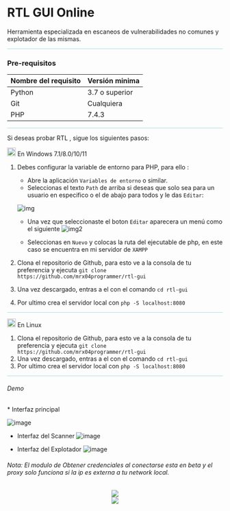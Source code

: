 # RTL GUI Online
Herramienta especializada en escaneos de vulnerabilidades no comunes y explotador de las mismas.

<hr style="background-color: lightblue">

### Pre-requisitos

|Nombre del requisito | Versión minima|
|---------------------|---------------|
| Python | 3.7 o superior|
| Git | Cualquiera|
| PHP | 7.4.3 |

<hr style="background-color: lightblue">

Si deseas probar RTL , sigue los siguientes pasos:

<img src="https://external-content.duckduckgo.com/iu/?u=https%3A%2F%2Ffindicons.com%2Ffiles%2Ficons%2F725%2Fcolobrush%2F256%2Ficone_windows.png&f=1&nofb=1&ipt=89b53afecb4292de2f5c44fcdc9ebce9ed646f0fbc351d9d2901a845c049e3be&ipo=images" width="20"><span> En Windows 7.1/8.0/10/11 </span>

1. Debes configurar la variable de entorno para PHP, para ello :
    * Abre la aplicación `Variables de entorno` o similar.
    * Seleccionas el texto `Path` de arriba si deseas que solo sea para un usuario en especifico o el de abajo para todos y le das `Editar`:

    ![img](https://www.netveloper.com/cw/jiujj0avruoabovhsssn5218/variables-de-entorno.jpg)
    
    * Una vez que seleccionaste el boton `Editar` aparecera un menú como el siguiente
    ![img2](https://www.netveloper.com/cw/jiujj0avruoabovhsssn5218/editar-variables-de-entorno.jpg)
    
    * Seleccionas en `Nuevo` y colocas la ruta del ejecutable de php, en este caso se encuentra en mi servidor de `XAMPP`
2. Clona el repositorio de Github, para esto ve a la consola de tu preferencia y ejecuta `git clone https://github.com/mrx04programmer/rtl-gui`
3. Una vez descargado, entras a el con el comando `cd rtl-gui`
4. Por ultimo crea el servidor local con `php -S localhost:8080`

<hr style="background-color: lightblue">

<img src="https://external-content.duckduckgo.com/iu/?u=https%3A%2F%2Fwww.brosix.com%2Fwp-content%2Fuploads%2FLinux_Logo_07.png&f=1&nofb=1&ipt=bea151f702473a413a4f5c8cf47c48a72f86900c52d3c7c8ad1664aa4fa876d1&ipo=images" width="20"><span> En Linux</span>

1. Clona el repositorio de Github, para esto ve a la consola de tu preferencia y ejecuta `git clone https://github.com/mrx04programmer/rtl-gui`
2. Una vez descargado, entras a el con el comando `cd rtl-gui`
3. Por ultimo crea el servidor local con `php -S localhost:8080`

<hr style="background-color: lightblue">

<h6>Demo</h6>
* Interfaz principal

![image](https://user-images.githubusercontent.com/46001898/211378982-e6aa6f34-cafc-4c14-ac35-98b25d09c879.png)

* Interfaz del Scanner
![image](https://user-images.githubusercontent.com/46001898/211379188-31cf8ad3-b726-40c9-b35c-f870d70ccf19.png)

* Interfaz del Explotador
![image](https://user-images.githubusercontent.com/46001898/211379314-6ad56af0-b6e9-422a-924f-bd286bfd322f.png)

<h6>Nota: El modulo de Obtener credenciales al conectarse esta en beta y el proxy solo funciona si la ip es externa a tu network local.</h6>

<div align="center">
<img src="https://img.shields.io/badge/status-stable-t?style=for-the-badge&color=darkgreen&logoColor=darkgreen&labelColor=black"><br>
<img src="https://img.shields.io/badge/tested-ArchLinux-t?style=for-the-badge&color=informational&logoColor=darkgreen&labelColor=black">
</div>

